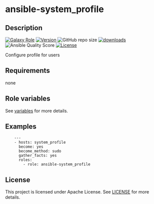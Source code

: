 # ansible-system_profile

## Description

[![Galaxy Role](https://img.shields.io/badge/galaxy-system_profile-purple?style=flat)](https://galaxy.ansible.com/lotusnoir/system_profile)
[![Version](https://img.shields.io/github/release/lotusnoir/ansible-system_profile.svg)](https://github.com/lotusnoir/ansible-system_profile/releases/latest)
![GitHub repo size](https://img.shields.io/github/repo-size/lotusnoir/ansible-system_profile?color=orange&style=flat)
[![downloads](https://img.shields.io/ansible/role/d/)](https://galaxy.ansible.com/lotusnoir/system_profile)
![Ansible Quality Score](https://img.shields.io/ansible/quality/)
[![License](https://img.shields.io/badge/license-Apache--2.0-brightgreen?style=flat)](https://opensource.org/licenses/Apache-2.0)

Configure profile for users

## Requirements

none

## Role variables

See [variables](/defaults/main.yml) for more details.

## Examples

        ---
        - hosts: system_profile
          become: yes
          become_method: sudo
          gather_facts: yes
          roles:
            - role: ansible-system_profile


## License

This project is licensed under Apache License. See [LICENSE](/LICENSE) for more details.

